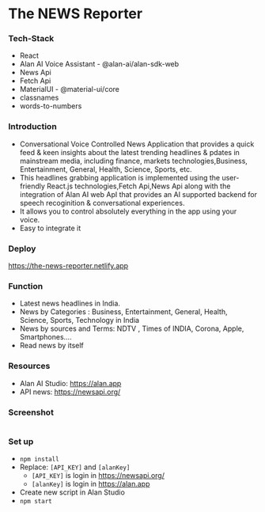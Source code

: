 # The NEWS Reporter

### Tech-Stack

- React 
- Alan AI Voice Assistant - @alan-ai/alan-sdk-web
- News Api
- Fetch Api
- MaterialUI - @material-ui/core
- classnames
- words-to-numbers

### Introduction

- Conversational Voice Controlled News Application that provides a quick feed & keen insights about the latest trending headlines & pdates in mainstream media, including finance, markets
technologies,Business, Entertainment, General, Health, Science, Sports, etc.
- This headlines grabbing application is implemented using the user-friendly React.js technologies,Fetch Api,News Api along with the integration of Alan AI web ApI that provides an AI supported backend for speech recoginition & conversational experiences.
- It allows you to control absolutely everything in the app using your voice.
- Easy to integrate it


### Deploy

https://the-news-reporter.netlify.app



### Function

  - Latest news headlines in India.
  - News by Categories : Business, Entertainment, General, Health, Science, Sports, Technology in India
  - News by sources and Terms: 	NDTV , Times of  INDIA, Corona, Apple, Smartphones....
  - Read news by itself

### Resources

- Alan AI Studio: https://alan.app
- API news: https://newsapi.org/

### Screenshot

<img src="" />

### Set up

- `npm install`
- Replace: `[API_KEY]` and `[alanKey]`
  - `[API_KEY]` is login in https://newsapi.org/
  - `[alanKey]` is login in https://alan.app
- Create new script in Alan Studio
- `npm start`
